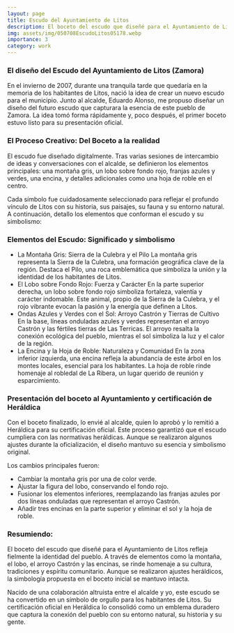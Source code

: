 ```yaml
---
layout: page
title: Escudo del Ayuntamiento de Litos 
description: El boceto del escudo que diseñé para el Ayuntamiento de Litos refleja fielmente la identidad del pueblo. A través de elementos como la montaña, el lobo, el arroyo Castrón y las encinas, se rinde homenaje a su cultura, tradiciones y espíritu comunitario 
img: assets/img/050708EscudoLitos05178.webp
importance: 3
category: work
---
```


### El diseño del Escudo del Ayuntamiento de Litos (Zamora)

En el invierno de 2007, durante una tranquila tarde que quedaría en la memoria de los habitantes de Litos, nació la idea de crear un nuevo escudo para el municipio. Junto al alcalde, Eduardo Alonso, me propuso diseñar un diseño del futuro escudo que capturara la esencia de este pueblo de Zamora. La idea tomó forma rápidamente y, poco después, el primer boceto estuvo listo para su presentación oficial.

### El Proceso Creativo: Del Boceto a la realidad

El escudo fue diseñado digitalmente. Tras varias sesiones de intercambio de ideas y conversaciones con el alcalde, se definieron los elementos principales: una montaña gris, un lobo sobre fondo rojo, franjas azules y verdes, una encina, y detalles adicionales como una hoja de roble en el centro.

Cada símbolo fue cuidadosamente seleccionado para reflejar el profundo vínculo de Litos con su historia, sus paisajes, su fauna y su entorno natural. A continuación, detallo los elementos que conforman el escudo y su simbolismo:

### Elementos del Escudo: Significado y simbolismo

- La Montaña Gris: Sierra de la Culebra y el Pilo
  La montaña gris representa la Sierra de la Culebra, una formación geográfica clave de la región. Destaca el Pilo, una roca emblemática que simboliza la unión y la identidad de los habitantes de Litos.
- El Lobo sobre Fondo Rojo: Fuerza y Carácter
En la parte superior derecha, un lobo sobre fondo rojo simboliza fortaleza, valentía y carácter indomable. Este animal, propio de la Sierra de la Culebra, y el rojo vibrante evocan la pasión y la energía que definen a Litos.
- Ondas Azules y Verdes con el Sol: Arroyo Castrón y Tierras de Cultivo
En la base, líneas onduladas azules y verdes representan el arroyo Castrón y las fértiles tierras de Las Terricas. El arroyo resalta la conexión ecológica del pueblo, mientras el sol simboliza la luz y el calor de la región.
- La Encina y la Hoja de Roble: Naturaleza y Comunidad
En la zona inferior izquierda, una encina refleja la abundancia de este árbol en los montes locales, esencial para los habitantes. La hoja de roble rinde homenaje al robledal de La Ribera, un lugar querido de reunión y esparcimiento.

### Presentación del boceto al Ayuntamiento y certificación de Heráldica

Con el boceto finalizado, lo envié al alcalde, quien lo aprobó y lo remitió a Heráldica para su certificación oficial. Este proceso garantizó que el escudo cumpliera con las normativas heráldicas. Aunque se realizaron algunos ajustes durante la oficialización, el diseño mantuvo su esencia y simbolismo original.

Los cambios principales fueron:

- Cambiar la montaña gris por una de color verde.
- Ajustar la figura del lobo, conservando el fondo rojo.
- Fusionar los elementos inferiores, reemplazando las franjas azules por dos líneas onduladas que representan el arroyo Castrón.
- Añadir tres encinas en la parte superior y eliminar el sol y la hoja de roble.

### Resumiendo: 
El boceto del escudo que diseñé para el Ayuntamiento de Litos refleja fielmente la identidad del pueblo. A través de elementos como la montaña, el lobo, el arroyo Castrón y las encinas, se rinde homenaje a su cultura, tradiciones y espíritu comunitario. Aunque se realizaron ajustes heráldicos, la simbología propuesta en el boceto inicial se mantuvo intacta.

Nacido de una colaboración altruista entre el alcalde y yo, este escudo se ha convertido en un símbolo de orgullo para los habitantes de Litos. Su certificación oficial en Heráldica lo consolidó como un emblema duradero que captura la conexión del pueblo con su entorno natural, su historia y su gente.
